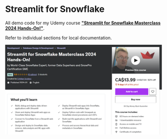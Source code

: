 # Streamlit for Snowflake

All demo code for my Udemy course [**"Streamlit for Snowflake Masterclass 2024 Hands-On!"**](https://www.udemy.com/course/streamlit-for-snowflake/?couponCode=BEST-PRICE).

Refer to individual sections for local documentation.

![Udemy Course](spool/udemy-course.png)
